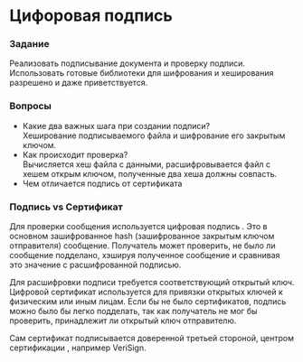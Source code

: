 # Цифоровая подпись

### Задание
Реализовать подписывание документа и проверку подписи.   
Использовать готовые библиотеки для шифрования и хеширования разрешено и даже приветствуется.

### Вопросы
* Какие два важных шага при создании подписи?   
  Хеширование подписываемого файла и шифрование его закрытым ключом.
* Как происходит проверка?  
  Вычисляется хеш файла с данными, расшифровывается файл с хешем открым ключом, полученные два хеша должны совпасть.
* Чем отличается подпись от сертификата

### Подпись vs Сертификат
Для проверки сообщения используется цифровая подпись . Это в основном зашифрованное hash (зашифрованное закрытым ключом отправителя) сообщение. Получатель может проверить, не было ли сообщение подделано, хэшируя полученное сообщение и сравнивая это значение с расшифрованной подписью.

Для расшифровки подписи требуется соответствующий открытый ключ. Цифровой сертификат используется для привязки открытых ключей к физическим или иным лицам. Если бы не было сертификатов, подпись можно было бы легко подделать, так как получатель не мог бы проверить, принадлежит ли открытый ключ отправителю.

Сам сертификат подписывается доверенной третьей стороной, центром сертификации , например VeriSign.
